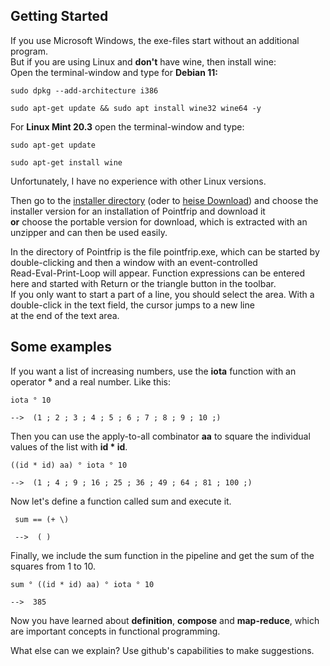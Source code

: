 ## Getting Started
If you use Microsoft Windows, the exe-files start without an additional program. \
But if you are using Linux and **don't** have wine, then install wine: \
Open the terminal-window and type for **Debian 11:**

    sudo dpkg --add-architecture i386
    
    sudo apt-get update && sudo apt install wine32 wine64 -y
For **Linux Mint 20.3** open the terminal-window and type:

    sudo apt-get update
    
    sudo apt-get install wine
Unfortunately, I have no experience with other Linux versions.

Then go to the [installer directory](https://github.com/metazip/pointfrip/tree/main/installer) 
(oder to [heise Download](https://www.heise.de/download/product/fp-trivia)) and choose the installer version for an installation of Pointfrip and download it \
**or** choose the portable version for download, which is extracted with an unzipper and can then be used easily.

In the directory of Pointfrip is the file pointfrip.exe, which can be started by double-clicking and then a window with an event-controlled \
Read-Eval-Print-Loop will appear. Function expressions can be entered here and started with Return or the triangle button in the toolbar. \
If you only want to start a part of a line, you should select the area. With a double-click in the text field, the cursor jumps to a new line \
at the end of the text area.

## Some examples
If you want a list of increasing numbers, use the **iota** function with an operator **°** and a real number. Like this:

    iota ° 10
    
    -->  (1 ; 2 ; 3 ; 4 ; 5 ; 6 ; 7 ; 8 ; 9 ; 10 ;)

Then you can use the apply-to-all combinator **aa** to square the individual values of the list with **id * id**.

    ((id * id) aa) ° iota ° 10
    
    -->  (1 ; 4 ; 9 ; 16 ; 25 ; 36 ; 49 ; 64 ; 81 ; 100 ;)
 
 Now let's define a function called sum and execute it.
 
     sum == (+ \)
     
     -->  ( )

Finally, we include the sum function in the pipeline and get the sum of the squares from 1 to 10.

    sum ° ((id * id) aa) ° iota ° 10
    
    -->  385

Now you have learned about **definition**, **compose** and **map-reduce**, which are important concepts in functional programming.

What else can we explain? Use github's capabilities to make suggestions.
